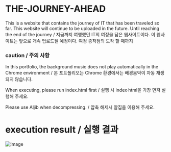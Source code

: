 # THE-JOURNEY-AHEAD
This is a website that contains the journey of IT that has been traveled so far. This website will continue to be uploaded in the future. Until reaching the end of the journey / 지금까지 여행했던 IT의 여정을 담은 웹사이트이다. 이 웹사이트는 앞으로 개속 업로드될 예정이다. 여정 종착점의 도작 할 때까지

<h3>caution / 주의 사항</h3>
<p> In this portfolio, the background music does not play automatically in the Chrome environment / 본 포트폴리오는 Chrome 환경에서는 배경음악이 자동 재생되지 않습니다.</p>
<P> When executing, please run index.html first / 실행 시 index·html을 가장 먼저 실행해 주세요.</P>
<p>Please use Aljib when decompressing. / 압축 해제시 알집을 이용해 주세요.</p>

# execution result / 실행 결과
![image](https://github.com/edaild/THE-JOURNEY-AHEAD/assets/109999749/10b14646-0db7-450c-b3d3-0f76d53992c3)
